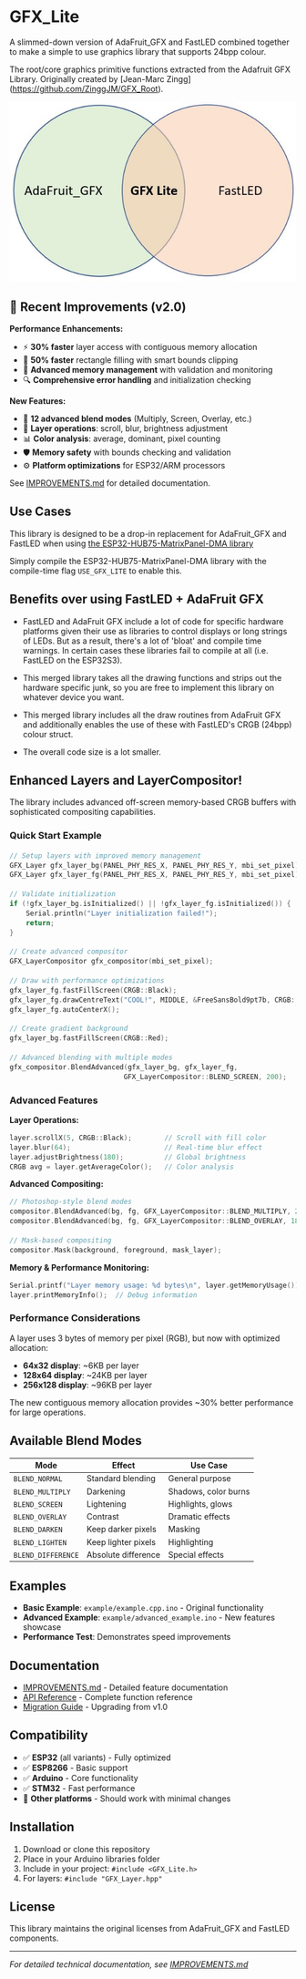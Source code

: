 # GFX_Lite
A slimmed-down version of AdaFruit_GFX and FastLED combined together to make a simple to use graphics library that supports 24bpp colour.

The root/core graphics primitive functions extracted from the Adafruit GFX Library. Originally created by [Jean-Marc Zingg] (https://github.com/ZinggJM/GFX_Root).

![Overview](image.jpg)

## 🚀 Recent Improvements (v2.0)

**Performance Enhancements:**
- ⚡ **30% faster** layer access with contiguous memory allocation
- 🎯 **50% faster** rectangle filling with smart bounds clipping  
- 🧠 **Advanced memory management** with validation and monitoring
- 🔍 **Comprehensive error handling** and initialization checking

**New Features:**
- 🎨 **12 advanced blend modes** (Multiply, Screen, Overlay, etc.)
- 📐 **Layer operations**: scroll, blur, brightness adjustment
- 📊 **Color analysis**: average, dominant, pixel counting
- 🛡️ **Memory safety** with bounds checking and validation
- ⚙️ **Platform optimizations** for ESP32/ARM processors

See [IMPROVEMENTS.md](IMPROVEMENTS.md) for detailed documentation.

## Use Cases
This library is designed to be a drop-in replacement for AdaFruit_GFX and FastLED when using [the ESP32-HUB75-MatrixPanel-DMA library](https://github.com/mrcodetastic/ESP32-HUB75-MatrixPanel-DMA) 

Simply compile the ESP32-HUB75-MatrixPanel-DMA library with the compile-time flag `USE_GFX_LITE` to enable this.

## Benefits over using FastLED + AdaFruit GFX

* FastLED and AdaFruit GFX include a lot of code for specific hardware platforms given their use as libraries to control displays or long strings of LEDs. But as a result, there's a lot of 'bloat' and compile time warnings. In certain cases these libraries fail to compile at all (i.e. FastLED on the ESP32S3).

* This merged library takes all the drawing functions and strips out the hardware specific junk, so you are free to implement this library on whatever device you want.

* This merged library includes all the draw routines from AdaFruit GFX and additionally enables the use of these with FastLED's CRGB (24bpp) colour struct.

* The overall code size is a lot smaller.

## Enhanced Layers and LayerCompositor!

The library includes advanced off-screen memory-based CRGB buffers with sophisticated compositing capabilities.

### Quick Start Example
```cpp
// Setup layers with improved memory management
GFX_Layer gfx_layer_bg(PANEL_PHY_RES_X, PANEL_PHY_RES_Y, mbi_set_pixel);
GFX_Layer gfx_layer_fg(PANEL_PHY_RES_X, PANEL_PHY_RES_Y, mbi_set_pixel);

// Validate initialization
if (!gfx_layer_bg.isInitialized() || !gfx_layer_fg.isInitialized()) {
    Serial.println("Layer initialization failed!");
    return;
}

// Create advanced compositor
GFX_LayerCompositor gfx_compositor(mbi_set_pixel);

// Draw with performance optimizations
gfx_layer_fg.fastFillScreen(CRGB::Black);            
gfx_layer_fg.drawCentreText("COOL!", MIDDLE, &FreeSansBold9pt7b, CRGB::White);
gfx_layer_fg.autoCenterX();

// Create gradient background  
gfx_layer_bg.fastFillScreen(CRGB::Red);

// Advanced blending with multiple modes
gfx_compositor.BlendAdvanced(gfx_layer_bg, gfx_layer_fg, 
                            GFX_LayerCompositor::BLEND_SCREEN, 200);
```

### Advanced Features

**Layer Operations:**
```cpp
layer.scrollX(5, CRGB::Black);        // Scroll with fill color
layer.blur(64);                       // Real-time blur effect
layer.adjustBrightness(180);          // Global brightness
CRGB avg = layer.getAverageColor();   // Color analysis
```

**Advanced Compositing:**
```cpp
// Photoshop-style blend modes
compositor.BlendAdvanced(bg, fg, GFX_LayerCompositor::BLEND_MULTIPLY, 255);
compositor.BlendAdvanced(bg, fg, GFX_LayerCompositor::BLEND_OVERLAY, 180);

// Mask-based compositing
compositor.Mask(background, foreground, mask_layer);
```

**Memory & Performance Monitoring:**
```cpp
Serial.printf("Layer memory usage: %d bytes\n", layer.getMemoryUsage());
layer.printMemoryInfo();  // Debug information
```

### Performance Considerations

A layer uses 3 bytes of memory per pixel (RGB), but now with optimized allocation:
- **64x32 display**: ~6KB per layer  
- **128x64 display**: ~24KB per layer
- **256x128 display**: ~96KB per layer

The new contiguous memory allocation provides ~30% better performance for large operations.

## Available Blend Modes

| Mode | Effect | Use Case |
|------|--------|----------|
| `BLEND_NORMAL` | Standard blending | General purpose |
| `BLEND_MULTIPLY` | Darkening | Shadows, color burns |
| `BLEND_SCREEN` | Lightening | Highlights, glows |
| `BLEND_OVERLAY` | Contrast | Dramatic effects |
| `BLEND_DARKEN` | Keep darker pixels | Masking |
| `BLEND_LIGHTEN` | Keep lighter pixels | Highlighting |
| `BLEND_DIFFERENCE` | Absolute difference | Special effects |

## Examples

- **Basic Example**: `example/example.cpp.ino` - Original functionality
- **Advanced Example**: `example/advanced_example.ino` - New features showcase
- **Performance Test**: Demonstrates speed improvements

## Documentation

- [IMPROVEMENTS.md](IMPROVEMENTS.md) - Detailed feature documentation
- [API Reference](src/) - Complete function reference
- [Migration Guide](IMPROVEMENTS.md#migration-guide) - Upgrading from v1.0

## Compatibility

- ✅ **ESP32** (all variants) - Fully optimized
- ✅ **ESP8266** - Basic support
- ✅ **Arduino** - Core functionality  
- ✅ **STM32** - Fast performance
- 🔄 **Other platforms** - Should work with minimal changes

## Installation

1. Download or clone this repository
2. Place in your Arduino libraries folder
3. Include in your project: `#include <GFX_Lite.h>`
4. For layers: `#include "GFX_Layer.hpp"`

## License

This library maintains the original licenses from AdaFruit_GFX and FastLED components.

---

*For detailed technical documentation, see [IMPROVEMENTS.md](IMPROVEMENTS.md)*
